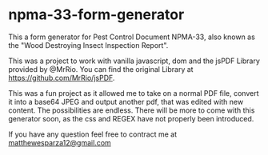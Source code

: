 # npma-33-form-generator
This a form generator for Pest Control Document NPMA-33, also known as the "Wood Destroying Insect Inspection Report".

This was a project to work with vanilla javascript, dom and the jsPDF Library provided by @MrRio.
You can find the original Library at https://github.com/MrRio/jsPDF.

This was a fun project as it allowed me to take on a normal PDF file, convert it into a base64 JPEG and output another pdf, that was edited with new content. The possibilities are endless. There will be more to come with this generator soon, as the css and REGEX have not properly been introduced.

If you have any question feel free to contract me at matthewesparza12@gmail.com
